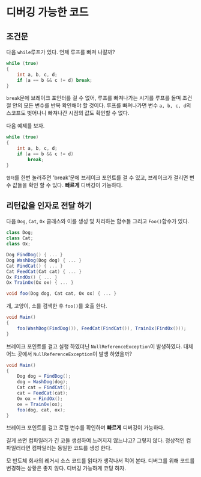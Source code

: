 # 디버깅 가능한 코드

## 조건문

다음 `while`루프가 있다. 언제 루프를 빠져 나갈까?

```c#
while (true)
{
    int a, b, c, d;
    if (a == b && c != d) break;
}
```

`break`문에 브레이크 포인터를 걸 수 없어, 루프를 빠져나가는 시기를 루프를 돌며 조건절 안의 모든 변수를 반복 확인해야 할 것이다. 루프를 빠져나가면 변수 `a, b, c, d`의 스코프도 벗어나니 빠져나간 시점의 값도 확인할 수 없다.

다음 예제를 보자.

```c#
while (true)
{
    int a, b, c, d;
	if (a == b && c != d)
		break;
}
```

`엔터`를 한번 눌러주면 'break'문에 브레이크 포인트를 걸 수 있고, 브레이크가 걸리면 변수 값들을 확인 할 수 있다. **빠르게** 디버깅이 가능하다.

## 리턴값을 인자로 전달 하기

다음 `Dog`, `Cat`, `Ox` 클래스와 이를 생성 및 처리하는 함수들 그리고 `Foo()`함수가 있다.

```c#
class Dog;
class Cat;
class Ox;

Dog FindDog() { ... }
Dog WashDog(Dog dog) { ... }
Cat FindCat() { ... }
Cat FeedCat(Cat cat) { ... }
Ox FindOx() { ... }
Ox TrainOx(Ox ox) { ... }

void foo(Dog dog, Cat cat, Ox ox) {	... }
```

개, 고양이, 소를 검색한 후 `foo()`를 호출 한다.

```c#
void Main()
{
	foo(WashDog(FindDog()), FeedCat(FindCat()), TrainOx(FindOx()));
}
```

브레이크 포인트를 걸고 실행 하였더닌 `NullReferenceException`이 발생하였다.  대체 어느 곳에서 `NullReferenceException`이 발생 하였을까?

```C#
void Main()
{
	Dog dog = FindDog();
	dog = WashDog(dog);
	Cat cat = FindCat();
	cat = FeedCat(cat);
	Ox ox = FindOx();
	ox = TrainOx(ox);
	foo(dog, cat, ox);
}
```

브레이크 포인트를 걸고 로컬 변수를 확인하며 **빠르게** 디버깅이 가능하다.

길게 쓰면 컴파일러가 긴 코들 생성하여 느려지지 않느냐고? 그렇지 않다. 정상적인 컴파일러라면 컴파일러는 동일한 코드를 생성 한다.

모 반도체 회사의 레거시 소스 코드를 읽다가 생각나서 적어 본다. 디버그를 위해 코드를 변경하는 상황은 좋지 않다. 디버깅 가능하게 코딩 하자.